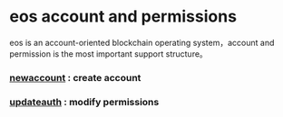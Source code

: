 # eos account and permissions

eos is an account-oriented blockchain operating system，account and permission is the most important support structure。


### [newaccount](zh-cn/contract/eosio.bios/newaccount.md) : create account 
### [updateauth](zh-cn/contract/eosio.bios/updateauth.md) : modify permissions
